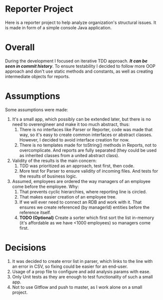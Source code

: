 # Reporter Project

Here is a reporter project to help analyze organization's structural issues.
It is made in form of a simple console Java application.

# Overall

During the development I focused on iterative TDD approach. **_It can be seen in commit history_**.
To ensure testability I decided to follow more OOP approach and don't use static methods and constants, as well as
creating intermediate objects for reports.

# Assumptions

Some assumptions were made:

1. It's a small app, which possibly can be extended later, but there is no need to overengineer and make it too much
   abstract, thus:
   1. There is no interfaces like Parser or Reporter, code was made that way, so it's easy to create common interfaces
      or abstract classes. However, I decided to avoid interface creation for now.
   2. There is no templates made for toString() methods in Reports, not to overcomplicate. And reports are fully
      separated
      (they could be used as inherited classes from a united abstract class).
2. Validity of the results is the main concern:
   1. TDD was prioritized as an approach, test first, then code.
   2. More test for Parser to ensure validity of incoming files. And tests for the results of business logic.
3. Assumed, employees are ordered the way managers of an employee come before the employee. Why:
   1. That prevents cyclic hierarchies, where reporting line is circled.
   2. That makes easier creation of an employee tree.
   3. If we will ever need to connect an RDB and work with it. That ensures we create referenced (by managerId) entities
      before the reference itself.
   4. **TODO (Optional)** Create a sorter which first sort the list in-memory (it's affordable as we have <1000
      employees)
      so managers come first.

# Decisions

1. It was decided to create error list in parser, which links to the line with an error in CSV, so fixing could be
   easier
   for an end-user.
2. Usage of a prop file to configure and add analysis params with ease.
3. Only Unit tests as they are enough to test functionality of such a small app.
4. Not to use Gitflow and push to master, as I work alone on a small project.